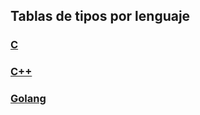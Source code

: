## Tablas de tipos por lenguaje

### [C](https://github.com/mondeja/fullstack/tree/master/backend/src/tipos/_resumen/c/)
### [C++](https://github.com/mondeja/fullstack/tree/master/backend/src/tipos/_resumen/cpp/)
### [Golang](https://github.com/mondeja/fullstack/tree/master/backend/src/tipos/_resumen/go/)